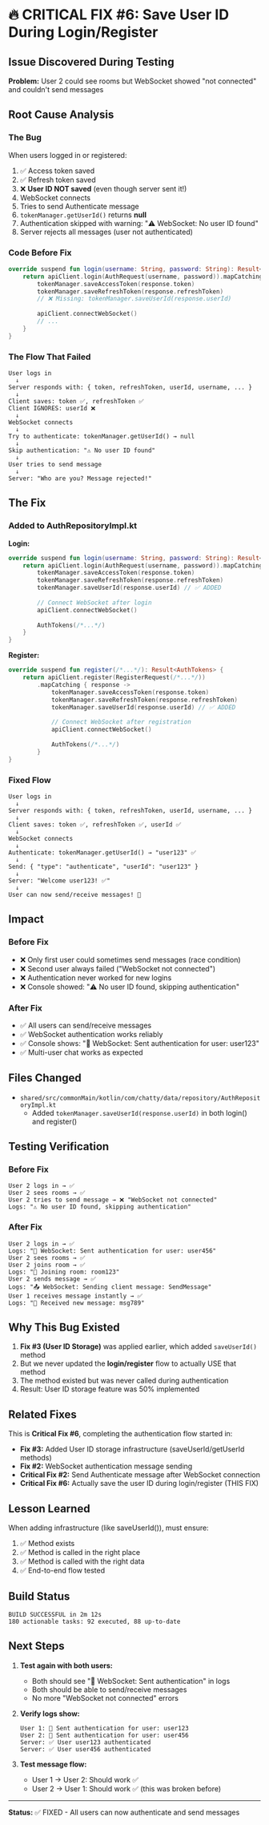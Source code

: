 # 🔥 CRITICAL FIX #6: Save User ID During Login/Register

## Issue Discovered During Testing
**Problem:** User 2 could see rooms but WebSocket showed "not connected" and couldn't send messages

## Root Cause Analysis

### The Bug
When users logged in or registered:
1. ✅ Access token saved
2. ✅ Refresh token saved
3. ❌ **User ID NOT saved** (even though server sent it!)
4. WebSocket connects
5. Tries to send Authenticate message
6. `tokenManager.getUserId()` returns **null**
7. Authentication skipped with warning: "⚠️ WebSocket: No user ID found"
8. Server rejects all messages (user not authenticated)

### Code Before Fix
```kotlin
override suspend fun login(username: String, password: String): Result<AuthTokens> {
    return apiClient.login(AuthRequest(username, password)).mapCatching { response ->
        tokenManager.saveAccessToken(response.token)
        tokenManager.saveRefreshToken(response.refreshToken)
        // ❌ Missing: tokenManager.saveUserId(response.userId)
        
        apiClient.connectWebSocket()
        // ...
    }
}
```

### The Flow That Failed
```
User logs in
  ↓
Server responds with: { token, refreshToken, userId, username, ... }
  ↓
Client saves: token ✅, refreshToken ✅
Client IGNORES: userId ❌
  ↓
WebSocket connects
  ↓
Try to authenticate: tokenManager.getUserId() → null
  ↓
Skip authentication: "⚠️ No user ID found"
  ↓
User tries to send message
  ↓
Server: "Who are you? Message rejected!"
```

## The Fix

### Added to AuthRepositoryImpl.kt

**Login:**
```kotlin
override suspend fun login(username: String, password: String): Result<AuthTokens> {
    return apiClient.login(AuthRequest(username, password)).mapCatching { response ->
        tokenManager.saveAccessToken(response.token)
        tokenManager.saveRefreshToken(response.refreshToken)
        tokenManager.saveUserId(response.userId) // ✅ ADDED
        
        // Connect WebSocket after login
        apiClient.connectWebSocket()
        
        AuthTokens(/*...*/)
    }
}
```

**Register:**
```kotlin
override suspend fun register(/*...*/): Result<AuthTokens> {
    return apiClient.register(RegisterRequest(/*...*/))
        .mapCatching { response ->
            tokenManager.saveAccessToken(response.token)
            tokenManager.saveRefreshToken(response.refreshToken)
            tokenManager.saveUserId(response.userId) // ✅ ADDED
            
            // Connect WebSocket after registration
            apiClient.connectWebSocket()
            
            AuthTokens(/*...*/)
        }
}
```

### Fixed Flow
```
User logs in
  ↓
Server responds with: { token, refreshToken, userId, username, ... }
  ↓
Client saves: token ✅, refreshToken ✅, userId ✅
  ↓
WebSocket connects
  ↓
Authenticate: tokenManager.getUserId() → "user123" ✅
  ↓
Send: { "type": "authenticate", "userId": "user123" }
  ↓
Server: "Welcome user123! ✅"
  ↓
User can now send/receive messages! 🎉
```

## Impact

### Before Fix
- ❌ Only first user could sometimes send messages (race condition)
- ❌ Second user always failed ("WebSocket not connected")
- ❌ Authentication never worked for new logins
- ❌ Console showed: "⚠️ No user ID found, skipping authentication"

### After Fix
- ✅ All users can send/receive messages
- ✅ WebSocket authentication works reliably
- ✅ Console shows: "🔐 WebSocket: Sent authentication for user: user123"
- ✅ Multi-user chat works as expected

## Files Changed
- `shared/src/commonMain/kotlin/com/chatty/data/repository/AuthRepositoryImpl.kt`
  - Added `tokenManager.saveUserId(response.userId)` in both login() and register()

## Testing Verification

### Before Fix
```
User 2 logs in → ✅
User 2 sees rooms → ✅
User 2 tries to send message → ❌ "WebSocket not connected"
Logs: "⚠️ No user ID found, skipping authentication"
```

### After Fix
```
User 2 logs in → ✅
Logs: "🔐 WebSocket: Sent authentication for user: user456"
User 2 sees rooms → ✅
User 2 joins room → ✅
Logs: "🚪 Joining room: room123"
User 2 sends message → ✅
Logs: "📤 WebSocket: Sending client message: SendMessage"
User 1 receives message instantly → ✅
Logs: "📨 Received new message: msg789"
```

## Why This Bug Existed

1. **Fix #3 (User ID Storage)** was applied earlier, which added `saveUserId()` method
2. But we never updated the **login/register** flow to actually USE that method
3. The method existed but was never called during authentication
4. Result: User ID storage feature was 50% implemented

## Related Fixes

This is **Critical Fix #6**, completing the authentication flow started in:
- **Fix #3:** Added User ID storage infrastructure (saveUserId/getUserId methods)
- **Fix #2:** WebSocket authentication message sending
- **Critical Fix #2:** Send Authenticate message after WebSocket connection
- **Critical Fix #6:** Actually save the user ID during login/register (THIS FIX)

## Lesson Learned

When adding infrastructure (like saveUserId()), must ensure:
1. ✅ Method exists
2. ✅ Method is called in the right place
3. ✅ Method is called with the right data
4. ✅ End-to-end flow tested

## Build Status
```
BUILD SUCCESSFUL in 2m 12s
180 actionable tasks: 92 executed, 88 up-to-date
```

## Next Steps

1. **Test again with both users:**
   - Both should see "🔐 WebSocket: Sent authentication" in logs
   - Both should be able to send/receive messages
   - No more "WebSocket not connected" errors

2. **Verify logs show:**
   ```
   User 1: 🔐 Sent authentication for user: user123
   User 2: 🔐 Sent authentication for user: user456
   Server: ✅ User user123 authenticated
   Server: ✅ User user456 authenticated
   ```

3. **Test message flow:**
   - User 1 → User 2: Should work ✅
   - User 2 → User 1: Should work ✅ (this was broken before)

---

**Status:** ✅ FIXED - All users can now authenticate and send messages
